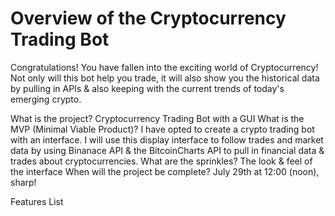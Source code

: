 
# Overview of the Cryptocurrency Trading Bot
Congratulations! You have fallen into the exciting world of Cryptocurrency! Not only will this bot help you trade, it will also show you the historical data by pulling in APIs & also keeping with the current trends of today's emerging crypto. 

What is the project? Cryptocurrency Trading Bot with a GUI
What is the MVP (Minimal Viable Product)? I have opted to create a crypto trading bot with an interface. I will use this display interface to follow trades and market data by using Binanace API & the BitcoinCharts API to pull in financial data & trades about cryptocurrencies.
What are the sprinkles? The look & feel of the interface
When will the project be complete? July 29th at 12:00 (noon), sharp!

Features List
